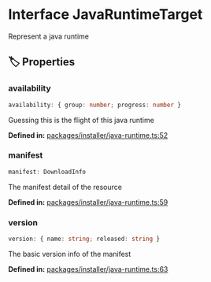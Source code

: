 # Interface JavaRuntimeTarget

Represent a java runtime
## 🏷️ Properties

### availability

```ts
availability: { group: number; progress: number }
```
Guessing this is the flight of this java runtime
<p style="font-size: 14px; color: var(--vp-c-text-2)">
<strong>Defined in:</strong> <a href="https://github.com/voxelum/minecraft-launcher-core-node/blob/master/packages/installer/java-runtime.ts#L52" target="_blank" rel="noreferrer">packages/installer/java-runtime.ts:52</a>
</p>


### manifest

```ts
manifest: DownloadInfo
```
The manifest detail of the resource
<p style="font-size: 14px; color: var(--vp-c-text-2)">
<strong>Defined in:</strong> <a href="https://github.com/voxelum/minecraft-launcher-core-node/blob/master/packages/installer/java-runtime.ts#L59" target="_blank" rel="noreferrer">packages/installer/java-runtime.ts:59</a>
</p>


### version

```ts
version: { name: string; released: string }
```
The basic version info of the manifest
<p style="font-size: 14px; color: var(--vp-c-text-2)">
<strong>Defined in:</strong> <a href="https://github.com/voxelum/minecraft-launcher-core-node/blob/master/packages/installer/java-runtime.ts#L63" target="_blank" rel="noreferrer">packages/installer/java-runtime.ts:63</a>
</p>



